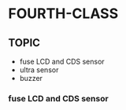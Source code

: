 # FOURTH-CLASS

## TOPIC
- fuse LCD and CDS sensor
- ultra sensor
- buzzer
### fuse LCD and CDS sensor

